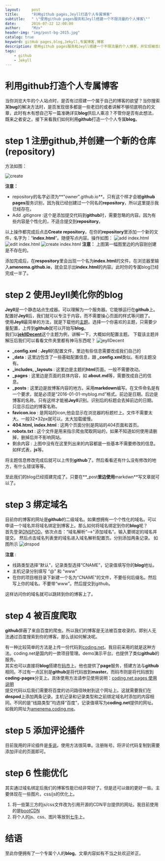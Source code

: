 ```yaml
---
layout:     post
title:      "利用github pages,Jeyll打造个人专属博客"
subtitle:   " \"使用github pages服务和Jeyll搭建一个不限流量的个人博客\""
date:       2016-07-22 12:00:00
author:     "Mzx"
header-img: "img/post-bg-2015.jpg"
catalog: true
keyword: gitHub pages,blog,Jekyll,专属博客,博客
description: 使用github pages服务和Jeyll搭建一个不限流量的个人博客，并实现被百度收录。
tags:
    - github
    - Jekyll
---
```



# 利用**github**打造个人专属博客
当你浏览大牛的个人站点时，是否有过搭建一个属于自己的博客的欲望？当你搜索某**bug**的解决方法时，是否发现很多都是一些老旧的或者讲解不够彻底明白的文章，此时有木有想自己写一篇准确详实**blog**供后人乘凉？不管你是否有此想法，既来之者安之，接下来看我们如何利用**github**打造一个个人专属**blog**。  

# **step 1** 注册github,并创建一个新的仓库(**repository**)  
方法如图：

![create](http://7xwfcm.com2.z0.glb.qiniucdn.com/img/blog_page_1.png)

**注意：**

* repository的名字必须为**"owner".github.io**。只有这个样才会被**github pages**服务识别，因为我已经创建过一个同名的**repository**，所以这里提示我已经存在。
* Add .gitignore :这个是添加提交代码到**github**时，需要忽略的内容。因为有些内容是个性化的，不适合提交到**repository**。

以上操作都完成后点击**Create repository**。在你的**repository**里添加一个新的文件，名字为：“**index.html**”。随便写点内容。操作如图：
![add index.html](http://7xwfcm.com2.z0.glb.qiniucdn.com/img/blog_img_2.png)
![edit index.html](http://7xwfcm.com2.z0.glb.qiniucdn.com/img/blog_img_3.png)
![create index.html](http://7xwfcm.com2.z0.glb.qiniucdn.com/img/blog_img_4.png)
**注意：** 上图第一幅图里边的内容刚创建是不存在的。

添加完成后，在**respository**里会出现一个名为**index.html**的文件。在浏览器里输入**amenema.github.io**，就会显示出**index.html**的内容。此时你的专属blog已经完成一半了。  

# **step 2** 使用Jeyll美化你的blog  
**Jeyll**是一个静态站点生成器。可以理解为一个服务器。它能够运行在**github**上。配置好**Jeyll**后，我们就可以专注于内容，而不需要操心页面的样式等问题了。  
使用**Jeyll**最简单的方法，就是下载他的[主题](http://jekyllthemes.org/)。选择一个你喜欢的主题，只需要少量配置，上传到**github**就可以开始写**blog**。  
我们以[**jekllDecent**](http://jekyllthemes.org/themes/jekyllDecent/)这个主题为例，讲解一下，大概如何配置主题。
下载该主题并解压后我们可以看看文件夹里都有神马东西呢？
![jeyllDecent](http://7xwfcm.com2.z0.glb.qiniucdn.com/img/blog_img_5.png)    

* **_config.xml** : **Jeyll**的配置文件，里边有些信息需要改成我们自己的
* **_data** : 这里边包含了一些基础配置信息，跟 **_config.xml**类似。有的主题没有。
* **_includes, _layouts** : 这里边是主题的**html**页面。一般不需要改动。
* **_pages** : 这里边是页面的具体内容，如 **about.md**等，需要改成自己的信息。
* **_posts** : 这里边是放博客内容的地方。采用**markdown**编写。在文件命名是有一个要求，就是必须是“2016-01-01-myblog.md”格式。前边是日期。后边是博客的名称。只有这样才能被**Jeyll**识别。识别后的标题会去掉前边的日期。只显示后边的博客名称。
* **favicon.ico** : 是网站的icon,他会显示在浏览器的标题栏上。文件不需要太大。一般32*32px就可以，太大加载缓慢。
* **404.html, index.html** : 这两个页面分别是网站的404页面和首页。
* **robots.txt** : 这个文件是用来指示爬虫爬取网站的，如果不知道如何使用请删掉，删掉后并不影响网站。
* 剩余内容 : 上图中没有在这里列出来的内容都是一些基本不需要修改的信息。如样式表，**js**等。

将主题信息修改完成后就可以上传到**github**了。然后看看还有什么没有修改的地方，有什么错误等等。

至此我们的blog已经搭建完成了。只要在**_post**里边使用**markdwn**写文章就可以了。  


# **step 3** 绑定域名  

目前你的博客的网址是**github**的二级域名。如果想拥有一个个性化的域名。可以申请一个域名并将域名绑定到博客上。那么如何将域名绑定到你的**blog**呢？  
首先登录[DNSPOD](https://www.dnspod.cn)。依次点击：“域名解析”-->"添加域名"。输入要绑定的域名并提交。
然后点击域名列表里的域名进入域名解析配置页。分别添加两条记录。  如图所示
![dnspod](http://7xwfcm.com2.z0.glb.qiniucdn.com/img/blog_img_6.png)    

**注意** :  

* 线路类型选择“默认”，记录类型选择“CNAME”，记录值填写你的**blog**地址。
* 主机记录分别填写 “@” 和 “www”
* 在你的项目根目录下新建一个名为“CNAME”的文件，不要任何后缀名。然后写上你的域名。不要带“www”。然后提交到github。

这样访问你的域名就可以跳转到你的博客上了。  

# **step 4** 被百度爬取   

**github**屏蔽了来自百度的爬虫。所以我们的博客是无法被百度收录的。即别人无法通过百度搜索到你的博客。那么该如何解决呢。

有一种比较简单的方法是上传一份代码到[coding.net](https://www.coding.net)。我目前采用的就是这种方法。coding.net是国内的一款项目管理。demo演示平台。也提供了类似**github**的服务。  
其实也可以直接将**blog**搭建在[码市](https://www.coding.net)上。他也提供了**page**服务，搭建方法与**github**相同。不过有一点区别是**github**是将代码放到**master**。而码市则是将代码放到**coding-pages**分支上。具体使用方法请参见使用说明：[coding.net pages 使用说明](https://coding.net/help/doc/pages/index.html)  
提交代码以后我们需要将百度的访问路径映射到这个网址上。这就需要我们在**dnspod**上添加两条记录。主机记录和记录类型和之前绑定域名时添加的内容相同。不同的是“线路类型”均选择“百度”，记录值填写为**coding.net**提供的网址。如我的网址为[amenema.coding.me](http://amenema.coding.me/)。   

# **step 5** 添加评论插件
目前我用的评论插件是[多说](http://duoshuo.com)。使用方法很简单。注册账号。将评论代码复制到需要添加评论的页面即可。
# **step 6** 性能优化
其实通过域名绑定后我们的博客性能已经非常好了。但是还可以做的更好一些。主要体现在一些图片。css/js的优化上。  
1. 将一些第三方的js/css文件改为引用开源的CDN平台提供的网址。我目前使用的是[bootCDN](http://www.bootcdn.cn/)  
2. 将个人的js、css、图片等放到[七牛](http://www.qiniu.com/)上。

# 结语
至此你便拥有了一个专属个人的**blog**。文章内容如有不当之处欢迎斧正。
